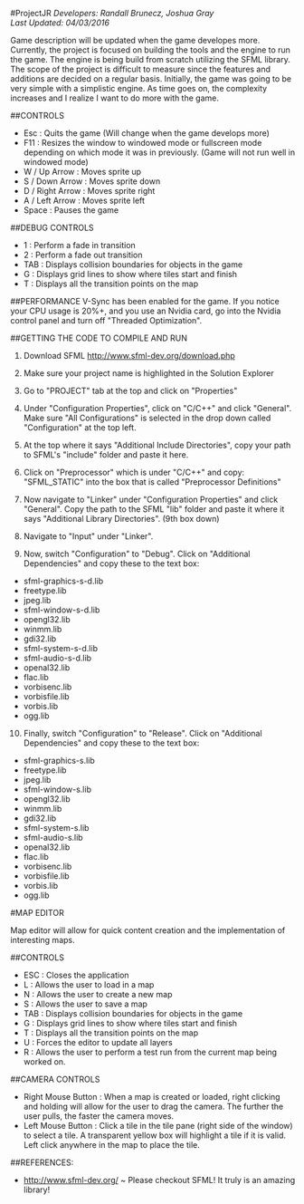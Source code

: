#ProjectJR
*Developers:	Randall Brunecz, Joshua Gray*			
*Last Updated:	04/03/2016*		   								   

Game description will be updated when the game developes more. Currently, the project is focused on building the tools and the engine to run the game. The engine is being build from scratch utilizing the SFML library. The scope of the project is difficult to measure since the features and additions are decided on a regular basis. Initially, the game was going to be very simple with a simplistic engine. As time goes on, the complexity increases and I realize I want to do more with the game.

##CONTROLS
- Esc             : Quits the game (Will change when the game develops more)
- F11             : Resizes the window to windowed mode or fullscreen mode depending on which mode it was in previously. (Game will not run well in windowed mode)
- W / Up Arrow    : Moves sprite up
- S / Down Arrow  : Moves sprite down
- D / Right Arrow : Moves sprite right
- A / Left Arrow  : Moves sprite left
- Space           : Pauses the game

##DEBUG CONTROLS
- 1  		: Perform a fade in transition
- 2  		: Perform a fade out transition
- TAB		: Displays collision boundaries for objects in the game
- G  		: Displays grid lines to show where tiles start and finish
- T  		: Displays all the transition points on the map

##PERFORMANCE
V-Sync has been enabled for the game. If you notice your CPU usage is 20%+, and you use an Nvidia card, go into the Nvidia control panel and turn off "Threaded Optimization".

##GETTING THE CODE TO COMPILE AND RUN
1. Download SFML http://www.sfml-dev.org/download.php

2. Make sure your project name is highlighted in the Solution Explorer

3. Go to "PROJECT" tab at the top and click on "Properties"

4. Under "Configuration Properties", click on "C/C++" and click "General". Make sure "All Configurations" is selected in the drop down called "Configuration" at the top left.

5. At the top where it says "Additional Include Directories", copy your path to SFML's "include" folder and paste it here.

6. Click on "Preprocessor" which is under "C/C++" and copy: "SFML_STATIC" into the box that is called "Preprocessor Definitions"

7. Now navigate to "Linker" under "Configuration Properties" and click "General". Copy the path to the SFML "lib" folder and paste it where it says "Additional Library Directories". (9th box down)

8. Navigate to "Input" under "Linker".

9. Now, switch "Configuration" to "Debug". Click on "Additional Dependencies" and copy these to the text box:

- sfml-graphics-s-d.lib
- freetype.lib
- jpeg.lib
- sfml-window-s-d.lib
- opengl32.lib
- winmm.lib
- gdi32.lib
- sfml-system-s-d.lib
- sfml-audio-s-d.lib
- openal32.lib
- flac.lib
- vorbisenc.lib
- vorbisfile.lib
- vorbis.lib
- ogg.lib

10. Finally, switch "Configuration" to "Release". Click on "Additional Dependencies" and copy these to the text box:

- sfml-graphics-s.lib
- freetype.lib
- jpeg.lib
- sfml-window-s.lib
- opengl32.lib
- winmm.lib
- gdi32.lib
- sfml-system-s.lib
- sfml-audio-s.lib
- openal32.lib
- flac.lib
- vorbisenc.lib
- vorbisfile.lib
- vorbis.lib
- ogg.lib

#MAP EDITOR

Map editor will allow for quick content creation and the implementation of interesting maps.

##CONTROLS
- ESC 		   : Closes the application
- L  	  	   : Allows the user to load in a map
- N  		   : Allows the user to create a new map
- S  		   : Allows the user to save a map
- TAB		   : Displays collision boundaries for objects in the game
- G  		   : Displays grid lines to show where tiles start and finish
- T  		   : Displays all the transition points on the map
- U  		   : Forces the editor to update all layers
- R		   : Allows the user to perform a test run from the current map being worked on.

##CAMERA CONTROLS
- Right Mouse Button : When a map is created or loaded, right clicking and holding will allow for the user to drag the camera. The further the user pulls, the faster the camera moves.
- Left Mouse Button  : Click a tile in the tile pane (right side of the window) to select a tile. A transparent yellow box will highlight a tile if it is valid. Left click anywhere in the map to place the tile.

##REFERENCES:
- http://www.sfml-dev.org/ ~ Please checkout SFML! It truly is an amazing library! 